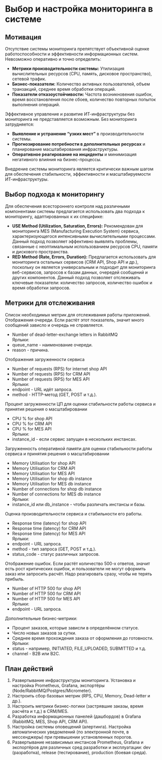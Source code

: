 # Выбор и настройка мониторинга в системе

## Мотивация
Отсутствие системы мониторинга препятствует объективной оценке работоспособности и эффективности информационных систем. 
Невозможно оперативно и точно определить:
- **Метрики производительности системы:** Утилизация вычислительных ресурсов (CPU, память, дисковое пространство), сетевой трафик.
- **Бизнес-показатели:** Количество активных пользователей, объем транзакций, среднее время обработки операций.
- **Показатели отказоустойчивости:** Частота возникновения ошибок, время восстановления после сбоев, количество повторных попыток выполнения операций.

Эффективное управление и развитие ИТ-инфраструктуры без мониторинга не представляется возможным. Без мониторинга затрудняется:
- **Выявление и устранение “узких мест”** в производительности системы.
- **Прогнозирование потребности в дополнительных ресурсах** и планирование масштабирования инфраструктуры.
- **Оперативное реагирование на инциденты** и минимизация негативного влияния на бизнес-процессы.

Внедрение системы мониторинга является критически важным шагом для обеспечения стабильности, эффективности и масштабируемости ИТ-инфраструктуры.

## Выбор подхода к мониторингу
Для обеспечения всестороннего контроля над различными компонентами системы предлагается использовать два подхода к 
мониторингу, адаптированных к их специфике:

- **USE Method (Utilization, Saturation, Errors):** 
Рекомендован для мониторинга MES (Manufacturing Execution System) сервиса, характеризующегося интенсивными 
вычислительными процессами. Данный подход позволяет эффективно выявлять проблемы, связанные с неоптимальным 
использованием ресурсов CPU, памяти и дискового пространства.
- **RED Method (Rate, Errors, Duration):** 
Предлагается использовать для мониторинга остальных сервисов (CRM API, Shop API и др.), поскольку он является 
универсальным и подходит для мониторинга веб-сервисов, запросов к базам данных, очередей сообщений и других компонентов. 
Данный подход позволяет отслеживать ключевые показатели: количество запросов, количество ошибок и время обработки 
запросов.

## Метрики для отслеживания
Список необходимых метрик для отслеживания работы приложений.
Отображения очереди. Если растёт этот показатель, значит много сообщений зависло и очередь не справляется.
- Number of dead-letter-exchange letters in RabbitMQ  
Ярлыки:  
- queue_name - наименование очереди.
- reason - причина.

Отображения загруженности сервиса
- Number of requests (RPS) for internet shop API
- Number of requests (RPS) for CRM API
- Number of requests (RPS) for MES API  
Ярлыки:  
- endpoint - URL идёт запроса.
- method - HTTP-метод (GET, POST и т.д.).

Процент загруженности ЦП для оценки стабильности работы сервиса и принятия решения о масштабировании
- CPU % for shop API
- CPU % for CRM API
- CPU % for MES API  
Ярлыки:  
- instance_id - если сервис запущен в нескольких инстансах.

Загруженность оперативной памяти для оценки стабильности работы сервиса и принятия решения о масштабировании
- Memory Utilisation for shop API
- Memory Utilisation for CRM API
- Memory Utilisation for MES API
- Memory Utilisation for shop db instance
- Memory Utilisation for MES db instance
- Number of connections for shop db instance
- Number of connections for MES db instance  
Ярлыки:  
- instance_id или db_instance - чтобы различать инстансы и базы.

Оценка производительности сервиса и стабильности его работы.
- Response time (latency) for shop API
- Response time (latency) for CRM API
- Response time (latency) for MES API  
Ярлыки:  
- endpoint - URL запроса.
- method - тип запроса (GET, POST и т.д.).
- status_code - статус различных запросов.

Отображение ошибок. Если растёт количество 500-х ответов, значит есть рост критических ошибок, и пользователи не
могут оформить заказ или запросить расчёт. Надо реагировать сразу, чтобы не терять прибыль.
- Number of HTTP 500 for shop API
- Number of HTTP 500 for CRM API
- Number of HTTP 500 for MES API  
Ярлыки:  
- endpoint - URL запроса.

Дополнительные бизнес-метрики:
- Процент заказов, которые зависли в определённом статусе.
- Число новых заказов за сутки.
- Среднее время прохождения заказа от оформления до готовности.  
Ярлыки:  
- status - например, INITIATED, FILE_UPLOADED, SUBMITTED и т.д.
- channel - B2B или B2C.

## План действий
1. Развертывание инфраструктуры мониторинга. Установка и настройка Prometheus, Grafana, экспортёры (Node/RabbitMQ/Postgres/Micrometer).
2. Настроить сбор базовых метрик (RPS, CPU, Memory, Dead-letter и др.).
3. Настроить метрики бизнес-логики (застрявшие заказы, время расчёта и т.д.) в CRM/MES.
4. Разработка информационных панелей (дашбордов) в Grafana (RabbitMQ, MES, Shop API, CRM API).
5. Настройка системы оповещений (алертинга). Настройка автоматических уведомлений (по электронной почте, в мессенджеры) 
при превышении установленных порогов.
6. Развертывание независимых инстансов Prometheus, Grafana и экспортёров для различных сред разработки и эксплуатации: 
dev (разработка), release (тестирование), production (боевая среда).